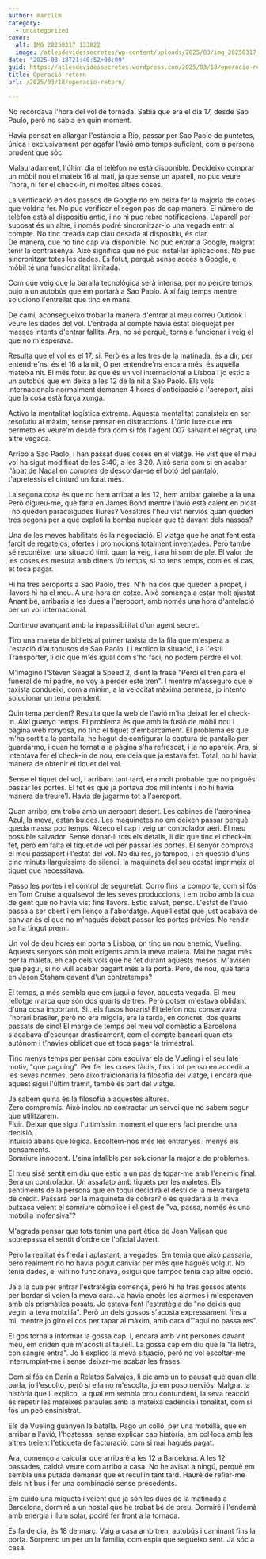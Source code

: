```yaml
---
author: marcllm
category:
  - uncategorized
cover:
  alt: IMG_20250317_133822
  image: /atlesdevidessecretes/wp-content/uploads/2025/03/img_20250317_133822.jpg
date: "2025-03-18T21:40:52+00:00"
guid: https://atlesdevidessecretes.wordpress.com/2025/03/18/operacio-retorn/
title: Operació retorn
url: /2025/03/18/operacio-retorn/

---
```

No recordava l'hora del vol de tornada. Sabia que era el dia 17, desde Sao Paulo, però no sabia en quin moment.

Havia pensat en allargar l'estància a Rio, passar per Sao Paolo de puntetes, única i exclusivament per agafar l'avió amb temps suficient, com a persona prudent que sóc.

Malauradament, l'últim dia el telèfon no està disponible. Decideixo comprar un mòbil nou el mateix 16 al matí, ja que sense un aparell, no puc veure l'hora, ni fer el check-in, ni moltes altres coses.

La verificació en dos passos de Google no em deixa fer la majoria de coses que voldria fer. No puc verificar el segon pas de cap manera. El número de telèfon està al dispositiu antic, i no hi puc rebre notificacions. L'aparell per suposat és un altre, i només podré sincronitzar-lo una vegada entri al compte. No tinc creada cap clau desada al dispositiu, és clar.  
De manera, que no tinc cap via disponible. No puc entrar a Google, malgrat tenir la contrasenya. Això significa que no puc instal·lar aplicacions. No puc sincronitzar totes les dades. És fotut, perquè sense accés a Google, el mòbil té una funcionalitat limitada.

Com que veig que la baralla tecnològica serà intensa, per no perdre temps, pujo a un autobús que em portarà a Sao Paolo. Així faig temps mentre soluciono l'entrellat que tinc en mans.

De camí, aconsegueixo trobar la manera d'entrar al meu correu Outlook i veure les dades del vol. L'entrada al compte havia estat bloquejat per masses intents d'entrar fallits. Ara, no sé perquè, torna a funcionar i veig el que no m'esperava.

Resulta que el vol és el 17, si. Però és a les tres de la matinada, és a dir, per entendre'ns, és el 16 a la nit, O per entendre'ns encara més, és aquella mateixa nit. El més fotut és que és un vol internacional a Lisboa i jo estic a un autobús que em deixa a les 12 de la nit a Sao Paolo. Els vols internacionals normalment demanen 4 hores d'anticipació a l'aeroport, així que la cosa està força xunga.

Activo la mentalitat logística extrema. Aquesta mentalitat consisteix en ser resolutiu al màxim, sense pensar en distraccions. L'únic luxe que em permeto és veure'm desde fora com si fós l'agent 007 salvant el regnat, una altre vegada.

Arribo a Sao Paolo, i han passat dues coses en el viatge. He vist que el meu vol ha sigut modificat de les 3:40, a les 3:20. Això seria com si en acabar l'àpat de Nadal en comptes de descordar-se el botó del pantaló, t'apretessis el cinturó un forat més.

La segona cosa és que no hem arribat a les 12, hem arribat gairebé a la una. Però digueu-me, què faria en James Bond mentre l'avió està caient en picat i no queden paracaigudes lliures? Vosaltres l'heu vist nerviós quan queden tres segons per a que exploti la bomba nuclear que té davant dels nassos?

Una de les meves habilitats és la negociació. El viatge que he anat fent està farcit de regatejos, ofertes i promocions totalment inventades. Però també sé reconèixer una situació límit quan la veig, i ara hi som de ple. El valor de les coses es mesura amb diners i/o temps, si no tens temps, com és el cas, et toca pagar.

Hi ha tres aeroports a Sao Paolo, tres. N'hi ha dos que queden a propet, i llavors hi ha el meu. A una hora en cotxe. Això comença a estar molt ajustat. Anant bé, arribaria a les dues a l'aeroport, amb només una hora d'antelació per un vol internacional.

Continuo avançant amb la impassibilitat d'un agent secret.

Tiro una maleta de bitllets al primer taxista de la fila que m'espera a l'estació d'autobusos de Sao Paolo. Li explico la situació, i a l'estil Transporter, li dic que m'és igual com s'ho faci, no podem perdre el vol.

M'imagino l'Steven Seagal a Speed 2, dient la frase "Perdí el tren para el funeral de mi padre, no voy a perder este tren". I mentre m'asseguro que el taxista condueixi, com a mínim, a la velocitat màxima permesa, jo intento solucionar un tema pendent.

Quin tema pendent? Resulta que la web de l'avió m'ha deixat fer el check-in. Així guanyo temps. El problema és que amb la fusió de mòbil nou i pàgina web ronyosa, no tinc el tiquet d'embarcament. El problema és que m'ha sortit a la pantalla, he hagut de configurar la captura de pantalla per guardarmo, i quan he tornat a la pàgina s'ha refrescat, i ja no apareix. Ara, si intentava fer el check-in de nou, em deia que ja estava fet. Total, no hi havia manera de obtenir el tiquet del vol.

Sense el tiquet del vol, i arribant tant tard, era molt probable que no pogués passar les portes. El fet és que ja portava dos mil intents i no hi havia manera de treure'l. Havia de jugarmo tot a l'aeroport.

Quan arribo, em trobo amb un aeroport desert. Les cabines de l'aeroninea Azul, la meva, estan buides. Les maquinetes no em deixen passar perquè queda massa poc temps. Aixeco el cap i veig un controlador aeri. El meu possible salvador. Sense donar-li tots els detalls, li dic que tinc el check-in fet, però em falta el tiquet de vol per passar les portes. El senyor comprova el meu passaport i l'estat del vol. No diu res, jo tampoc, i en questió d'uns cinc minuts llarguíssims de silenci, la maquineta del seu costat imprimeix el tiquet que necessitava.

Passo les portes i el control de seguretat. Corro fins la comporta, com si fós en Tom Cruise a qualsevol de les seves produccions, i em trobo amb la cua de gent que no havia vist fins llavors. Estic salvat, penso. L'estat de l'avió passa a ser obert i em llenço a l'abordatge. Aquell estat que just acabava de canviar és el que no m'hagués deixat passar les portes prèvies. No rendir-se ha tingut premi.

Un vol de deu hores em porta a Lisboa, on tinc un nou enemic, Vueling. Aquests senyors són molt exigents amb la meva maleta. Mai he pagat més per la maleta, en cap dels vols que he fet durant aquests mesos. M'avisen que pagui, si no vull acabar pagant més a la porta. Però, de nou, què faria en Jason Staham davant d'un contratemps?

El temps, a més sembla que em jugui a favor, aquesta vegada. El meu rellotge marca que són dos quarts de tres. Però potser m'estava oblidant d'una cosa important. Si...els fusos horaris! El telèfon nou conservava l'horari brasiler, però no era migdia, era la tarda, en concret, dos quarts passats de cinc! El marge de temps pel meu vol domèstic a Barcelona s'acabava d'escurçar dràsticament, com el compte bancari quan ets autònom i t'havies oblidat que et toca pagar la trimestral.

Tinc menys temps per pensar com esquivar els de Vueling i el seu late motiv, "que paguing". Per fer les coses fàcils, fins i tot penso en accedir a les seves normes, però això traïcionaria la filosofia del viatge, i encara que aquest sigui l'últim tràmit, també és part del viatge.

Ja sabem quina és la filosofia a aquestes altures.  
Zero compromís. Això inclou no contractar un servei que no sabem segur que utilitzarem.  
Fluir. Deixar que sigui l'ultimíssim moment el que ens faci prendre una decisió.  
Intuïció abans que lògica. Escoltem-nos més les entranyes i menys els pensaments.  
Somriure innocent. L'eina infalible per solucionar la majoria de problemes.

El meu sisè sentit em diu que estic a un pas de topar-me amb l'enemic final. Serà un controlador. Un assafato amb tiquets per les maletes. Els sentiments de la persona que en toqui decidirà el destí de la meva targeta de crèdit. Passarà per la maquineta de cobrar? o és quedarà a la meva butxaca veient el somriure còmplice i el gest de "va, passa, només és una motxilla inofensiva"?

M'agrada pensar que tots tenim una part ètica de Jean Valjean que sobrepassa el sentit d'ordre de l'oficial Javert.

Però la realitat és freda i aplastant, a vegades. Em temia que això passaria, però realment no ho havia pogut canviar per més que hagués volgut. No tenia dades, el wifi no funcionava, osigui que tampoc tenia cap altre opció.

Ja a la cua per entrar l'estratègia comença, però hi ha tres gossos atents per bordar si veien la meva cara. Ja havia encès les alarmes i m'esperaven amb els prismàtics posats. Jo estava fent l'estratègia de "no deixis que vegin la teva motxilla". Però un dels gossos s'acosta expressament fins a mi, mentre jo giro el cos per tapar al màxim, amb cara d'"aquí no passa res".

El gos torna a informar la gossa cap. I, encara amb vint persones davant meu, em criden que m'acosti al taulell. La gossa cap em diu que la "la lletra, con sangre entra". Jo li explico la meva situació, però no vol escoltar-me interrumpint-me i sense deixar-me acabar les frases.

Com si fós en Darín a Relatos Salvajes, li dic amb un to pausat que quan ella parla, jo l'escolto, però si ella no m'escolta, jo em poso nerviós. Malgrat la història que li explico, la qual em sembla prou contundent, la seva reacció és repetir les mateixes paraules amb la mateixa cadència i tonalitat, com si fós un peó ensinistrat.

Els de Vueling guanyen la batalla. Pago un colló, per una motxilla, que en arribar a l'avió, l'hostessa, sense explicar cap història, em col·loca amb les altres treient l'etiqueta de facturació, com si mai hagués pagat.

Ara, començo a calcular que arribaré a les 12 a Barcelona. A les 12 passades, caldrà veure com arribo a casa. No he avisat a ningú, perquè em sembla una putada demanar que et recullin tant tard. Hauré de refiar-me dels nit bus i fer una combinació sense precedents.

Em cuido una miqueta i veient que ja són les dues de la matinada a Barcelona, dormiré a un hostal que he trobat bé de preu. Dormiré i l'endemà amb energia i llum solar, podré fer front a la tornada.

Es fa de dia, és 18 de març. Vaig a casa amb tren, autobús i caminant fins la porta. Sorprenc un per un la família, com espia que segueixo sent. Ja sóc a casa.
